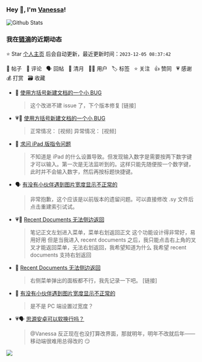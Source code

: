 ### Hey 👋, I'm [Vanessa](http://vanessa.b3log.org/)!

![Github Stats](https://github-readme-stats.vercel.app/api?username=Vanessa219&show_icons=true)

<!--events start -->

### 我在[链滴](https://ld246.com)的近期动态

⭐️ Star [个人主页](https://github.com/Vanessa219/Vanessa219) 后会自动更新，最近更新时间：`2023-12-05 08:37:42`

📝 帖子 &nbsp; 💬 评论 &nbsp; 🗣 回帖 &nbsp; 🌙 清月 &nbsp; 👨‍💻 用户 &nbsp; 🏷️ 标签 &nbsp; ⭐️ 关注 &nbsp; 👍 赞同 &nbsp; 💗 感谢 &nbsp; 💰 打赏 &nbsp; 🗃 收藏

* 💬 [使用方括号新建文档的一个小 BUG](https://ld246.com/article/1701670704754/comment/1701688924331#comments)

  > 这个改进不建 issue 了，下个版本修复 [链接]
* 💗📝 [使用方括号新建文档的一个小 BUG](https://ld246.com/article/1701670704754)

  > 正常情况： [视频] 异常情况： [视频]
* 💬 [求问 iPad 版指令问题](https://ld246.com/article/1701678221636/comment/1701683057348#comments)

  > 不知道是 iPad 的什么设置导致。但发现输入数字是需要按两下数字键才可以输入。第一次是无法监听到的。这样只能先随便按一个数字键，此时并不会输入数字，然后再按标题快捷键。
* 🗣 [有没有小伙伴遇到图片宽度显示不正常的](https://ld246.com/article/1701600888777/comment/1701611365750#comments)

  > 非常抱歉，这个应该是以前版本的遗留问题。可以直接修改 .sy 文件后点击重建索引试试。
* 💗📝 [Recent Documents 无法侧边返回](https://ld246.com/article/1701546114904)

  > 笔记正文左划进入菜单，菜单右划返回正文 这个功能设计得非常好，易用好用 但是当我进入 recent documents 之后，我只能点击右上角的叉叉才能返回菜单，无法右划返回，我希望知道为什么 我希望 recent documents 支持右划返回
* 💬 [Recent Documents 无法侧边返回](https://ld246.com/article/1701546114904/comment/1701610069547#comments)

  > 右侧菜单弹出的面板都不行，我先记录一下吧。 [链接]
* 💬 [有没有小伙伴遇到图片宽度显示不正常的](https://ld246.com/article/1701600888777/comment/1701610005474#comments)

  > 是不是 PC 端设置过宽度？
* 💗🗣 [思源安卓可以软换行吗？](https://ld246.com/article/1701146485470/comment/1701331592416#comments)

  > @Vanessa 反正现在也没打算改界面，那就明年，明年不改就后年——移动端很难用总得改的 😏


<!--events end -->

<a title="Hits" target="_blank" href="https://github.com/Vanessa219/Vanessa219"><img src="https://hits.b3log.org/Vanessa219/Vanessa219.svg"></a>
